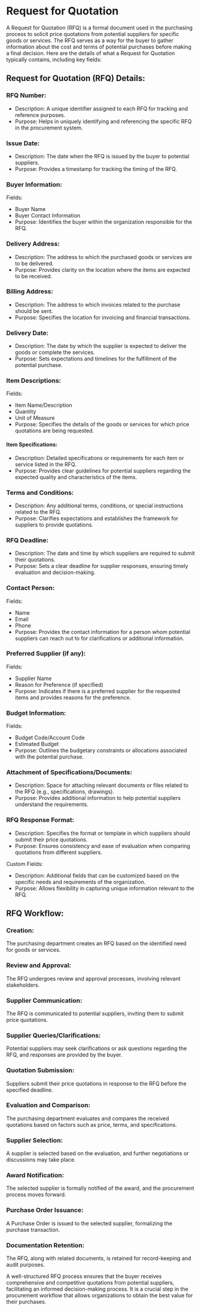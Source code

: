 # Request for Quotation

A Request for Quotation (RFQ) is a formal document used in the purchasing process to solicit price quotations from potential suppliers for specific goods or services. The RFQ serves as a way for the buyer to gather information about the cost and terms of potential purchases before making a final decision. Here are the details of what a Request for Quotation typically contains, including key fields:

## Request for Quotation (RFQ) Details:

### RFQ Number:

* Description: A unique identifier assigned to each RFQ for tracking and reference purposes.
* Purpose: Helps in uniquely identifying and referencing the specific RFQ in the procurement system.

### Issue Date:

* Description: The date when the RFQ is issued by the buyer to potential suppliers.
* Purpose: Provides a timestamp for tracking the timing of the RFQ.

### Buyer Information:

Fields:

* Buyer Name
* Buyer Contact Information
* Purpose: Identifies the buyer within the organization responsible for the RFQ.

### Delivery Address:

* Description: The address to which the purchased goods or services are to be delivered.
* Purpose: Provides clarity on the location where the items are expected to be received.

### Billing Address:

* Description: The address to which invoices related to the purchase should be sent.
* Purpose: Specifies the location for invoicing and financial transactions.

### Delivery Date:

* Description: The date by which the supplier is expected to deliver the goods or complete the services.
* Purpose: Sets expectations and timelines for the fulfillment of the potential purchase.

### Item Descriptions:

Fields:

* Item Name/Description
* Quantity
* Unit of Measure
* Purpose: Specifies the details of the goods or services for which price quotations are being requested.

#### Item Specifications:

* Description: Detailed specifications or requirements for each item or service listed in the RFQ.
* Purpose: Provides clear guidelines for potential suppliers regarding the expected quality and characteristics of the items.

### Terms and Conditions:

* Description: Any additional terms, conditions, or special instructions related to the RFQ.
* Purpose: Clarifies expectations and establishes the framework for suppliers to provide quotations.

### RFQ Deadline:

* Description: The date and time by which suppliers are required to submit their quotations.
* Purpose: Sets a clear deadline for supplier responses, ensuring timely evaluation and decision-making.

### Contact Person:

Fields:

* Name
* Email
* Phone
* Purpose: Provides the contact information for a person whom potential suppliers can reach out to for clarifications or additional information.

### Preferred Supplier (if any):

Fields:

* Supplier Name
* Reason for Preference (if specified)
* Purpose: Indicates if there is a preferred supplier for the requested items and provides reasons for the preference.

### Budget Information:

Fields:

* Budget Code/Account Code
* Estimated Budget
* Purpose: Outlines the budgetary constraints or allocations associated with the potential purchase.

### Attachment of Specifications/Documents:

* Description: Space for attaching relevant documents or files related to the RFQ (e.g., specifications, drawings).
* Purpose: Provides additional information to help potential suppliers understand the requirements.

### RFQ Response Format:

* Description: Specifies the format or template in which suppliers should submit their price quotations.
* Purpose: Ensures consistency and ease of evaluation when comparing quotations from different suppliers.

Custom Fields:

* Description: Additional fields that can be customized based on the specific needs and requirements of the organization.
* Purpose: Allows flexibility in capturing unique information relevant to the RFQ.

## RFQ Workflow:

### Creation:

The purchasing department creates an RFQ based on the identified need for goods or services.

### Review and Approval:

The RFQ undergoes review and approval processes, involving relevant stakeholders.

### Supplier Communication:

The RFQ is communicated to potential suppliers, inviting them to submit price quotations.

### Supplier Queries/Clarifications:

Potential suppliers may seek clarifications or ask questions regarding the RFQ, and responses are provided by the buyer.

### Quotation Submission:

Suppliers submit their price quotations in response to the RFQ before the specified deadline.

### Evaluation and Comparison:

The purchasing department evaluates and compares the received quotations based on factors such as price, terms, and specifications.

### Supplier Selection:

A supplier is selected based on the evaluation, and further negotiations or discussions may take place.

### Award Notification:

The selected supplier is formally notified of the award, and the procurement process moves forward.

### Purchase Order Issuance:

A Purchase Order is issued to the selected supplier, formalizing the purchase transaction.

### Documentation Retention:

The RFQ, along with related documents, is retained for record-keeping and audit purposes.

A well-structured RFQ process ensures that the buyer receives comprehensive and competitive quotations from potential suppliers, facilitating an informed decision-making process. It is a crucial step in the procurement workflow that allows organizations to obtain the best value for their purchases.